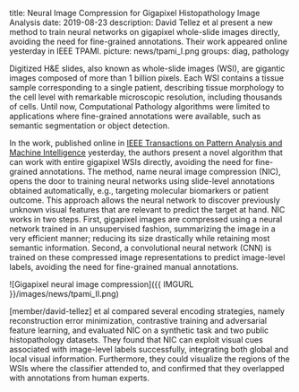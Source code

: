 title: Neural Image Compression for Gigapixel Histopathology Image Analysis
date: 2019-08-23
description: David Tellez et al present a new method to train neural networks on gigapixel whole-slide images directly, avoiding the need for fine-grained annotations. Their work appeared online yesterday in IEEE TPAMI.
picture: news/tpami_I.png
groups: diag, pathology

Digitized H&E slides, also known as whole-slide images (WSI), are gigantic images composed of more than 1 billion pixels. Each WSI contains a tissue sample corresponding to a single patient, describing tissue morphology to the cell level with remarkable microscopic resolution, including thousands of cells. Until now, Computational Pathology algorithms were limited to applications where fine-grained annotations were available, such as semantic segmentation or object detection.

In the work, published online in <a href="https://ieeexplore.ieee.org/document/8809829">IEEE Transactions on Pattern Analysis and Machine Intelligence<a/> yesterday, the authors present a novel algorithm that can work with entire gigapixel WSIs directly, avoiding the need for fine-grained annotations. The method, name neural image compression (NIC), opens the door to training neural networks using slide-level annotations obtained automatically, e.g., targeting molecular biomarkers or patient outcome. This approach allows the neural network to discover previously unknown visual features that are relevant to predict the target at hand.
NIC works in two steps. First, gigapixel images are compressed using a neural network trained in an unsupervised fashion, summarizing the image in a very efficient manner; reducing its size drastically while retaining most semantic information. Second, a convolutional neural network (CNN) is trained on these compressed image representations to predict image-level labels, avoiding the need for fine-grained manual annotations.

![Gigapixel neural image compression]({{ IMGURL }}/images/news/tpami_II.png)

[member/david-tellez] et al compared several encoding strategies, namely reconstruction error minimization, contrastive training and adversarial feature learning, and evaluated NIC on a synthetic task and two public histopathology datasets. They found that NIC can exploit visual cues associated with image-level labels successfully, integrating both global and local visual information. Furthermore, they could visualize the regions of the WSIs where the classifier attended to, and confirmed that they overlapped with annotations from human experts.
